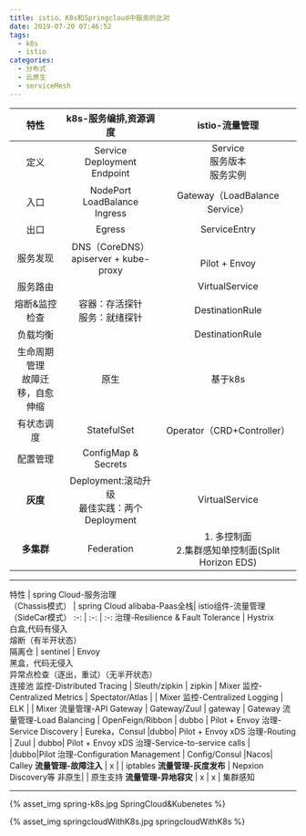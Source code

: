 ```yaml
---
title: istio、K8s和Springcloud中服务的比对
date: 2019-07-20 07:46:52
tags: 
  - k8s
  - istio
categories:  
  - 分布式
  - 云原生
  - serviceMesh  
---
```



特性 | k8s-服务编排,资源调度 | istio-流量管理
:-: | :-: | :-: 
定义          |  Service<br> Deployment<br> Endpoint | Service<br> 服务版本 <br> 服务实例
入口          |  NodePort<br> LoadBalance<br> Ingress | Gateway（LoadBalance Service）
出口          |  Egress | ServiceEntry
服务发现      |  DNS（CoreDNS）<br> apiserver + kube-proxy |  <br>Pilot + Envoy
服务路由      |   | VirtualService
熔断&监控检查 | 容器：存活探针<br>服务：就绪探针 |  DestinationRule
负载均衡      | | DestinationRule
生命周期管理<br>故障迁移，自愈<br>伸缩 | 原生| 基于k8s 
有状态调度    | StatefulSet  | Operator（CRD+Controller）
配置管理      | ConfigMap & Secrets| 
**灰度**         | Deployment:滚动升级<br>最佳实践：两个Deployment | VirtualService
**多集群**        | Federation  | 1. 多控制面<br> 2.集群感知单控制面(Split Horizon EDS) 



-----

特性 | spring Cloud-服务治理<br>（Chassis模式） | spring Cloud alibaba-Paas全栈| istio组件-流量管理<br>（SideCar模式）
:-: | :-: | :-: 
治理-Resilience & Fault Tolerance | Hystrix <br> 白盒,代码有侵入<br>熔断（有半开状态） <br>隔离仓 | sentinel  | Envoy<br>黑盒，代码无侵入<br> 异常点检查（逐出，重试）（无半开状态）<br>连接池 
监控-Distributed Tracing          | Sleuth/zipkin | zipkin | Mixer 
监控-Centralized Metrics          | Spectator/Atlas | | Mixer
监控-Centralized Logging          | ELK |  | Mixer
流量管理-API Gateway              | Gateway/Zuul | gateway | Gateway
流量管理-Load Balancing           | OpenFeign/Ribbon  | dubbo | Pilot + Envoy
治理-Service Discovery           | Eureka，Consul  |dubbo| Pilot + Envoy xDS
治理-Routing                     | Zuul | dubbo| Pilot + Envoy xDS
治理-Service-to-service calls    |   |dubbo|Pilot
治理-Configuration Management    | Config/Consul |Nacos| Calley
**流量管理-故障注入**                 | x |  | iptables
**流量管理-灰度发布**                 | Nepxion Discovery等 非原生| | 原生支持
**流量管理-异地容灾**                 | x | x |  集群感知

<!-- more -->

-----

{% asset_img   spring-k8s.jpg  SpringCloud&Kubenetes %}


{% asset_img   springcloudWithK8s.jpg  springcloudWithK8s %}

<div style="width:70%; height:70%;">  
</div>


 
## 参考:
1. 分布式系统的技术栈 左耳听风
2. [厉害了，Spring Cloud Alibaba 发布 GA 版本！](https://blog.csdn.net/zl1zl2zl3/article/details/89790643)
3. [一篇囊括微服务服务拆分的一切：前提，时机，方法，规范，选型](https://www.cnblogs.com/popsuper1982/p/9634578.html)
